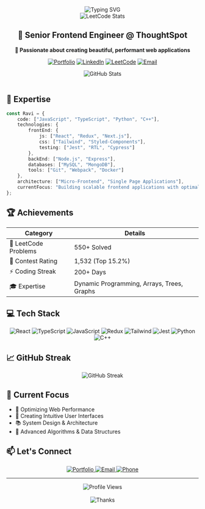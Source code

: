 <div align="center">
  <img src="https://readme-typing-svg.demolab.com?font=Fira+Code&size=32&duration=2800&pause=2000&color=A9FEF7&center=true&vCenter=true&width=940&lines=Hi%2C+I'm+Ravi+Kumar+%F0%9F%91%8B;Welcome+to+my+GitHub+Profile!" alt="Typing SVG" />
  <br/>
  <img src="https://leetcard.jacoblin.cool/infinitecoder25?theme=dark&font=Roboto&ext=activity" alt="LeetCode Stats" />
</div>

<h2 align="center">🚀 Senior Frontend Engineer @ ThoughtSpot</h2>

<p align="center">
  <b>🎯 Passionate about creating beautiful, performant web applications</b>
</p>

<div align="center">
  
[![Portfolio](https://img.shields.io/badge/Portfolio-000?style=for-the-badge&logo=firefox&logoColor=FF7139)](https://loquacious-custard-e15ba0.netlify.app)
[![LinkedIn](https://img.shields.io/badge/LinkedIn-0A66C2?style=for-the-badge&logo=linkedin&logoColor=white)](https://www.linkedin.com/in/ravi-goyal-a48b8b147/)
[![LeetCode](https://img.shields.io/badge/LeetCode-FFA116?style=for-the-badge&logo=leetcode&logoColor=black)](https://leetcode.com/u/infinitecoder25/)
[![Email](https://img.shields.io/badge/Email-EA4335?style=for-the-badge&logo=gmail&logoColor=white)](mailto:goyalravi346@gmail.com)

</div>

<div align="center">
  <img src="https://github-readme-stats.vercel.app/api?username=yourusername&show_icons=true&theme=tokyonight&hide_border=true&bg_color=1A1B27&icon_color=A9FEF7&text_color=ffffff&title_color=A9FEF7" alt="GitHub Stats" />
</div>

<br/>

## 🎯 Expertise

```typescript
const Ravi = {
    code: ["JavaScript", "TypeScript", "Python", "C++"],
    technologies: {
        frontEnd: {
            js: ["React", "Redux", "Next.js"],
            css: ["Tailwind", "Styled-Components"],
            testing: ["Jest", "RTL", "Cypress"]
        },
        backEnd: ["Node.js", "Express"],
        databases: ["MySQL", "MongoDB"],
        tools: ["Git", "Webpack", "Docker"]
    },
    architecture: ["Micro-Frontend", "Single Page Applications"],
    currentFocus: "Building scalable frontend applications with optimal performance"
};
```

## 🏆 Achievements

<div align="center">
  
| Category | Details |
|----------|---------|
| 🎯 LeetCode Problems | 550+ Solved |
| 🏅 Contest Rating | 1,532 (Top 15.2%) |
| ⚡ Coding Streak | 200+ Days |
| 🎓 Expertise | Dynamic Programming, Arrays, Trees, Graphs |

</div>

## 💻 Tech Stack

<div align="center">

![React](https://img.shields.io/badge/React-61DAFB?style=for-the-badge&logo=react&logoColor=black)
![TypeScript](https://img.shields.io/badge/TypeScript-3178C6?style=for-the-badge&logo=typescript&logoColor=white)
![JavaScript](https://img.shields.io/badge/JavaScript-F7DF1E?style=for-the-badge&logo=javascript&logoColor=black)
![Redux](https://img.shields.io/badge/Redux-764ABC?style=for-the-badge&logo=redux&logoColor=white)
![Tailwind](https://img.shields.io/badge/Tailwind-06B6D4?style=for-the-badge&logo=tailwindcss&logoColor=white)
![Jest](https://img.shields.io/badge/Jest-C21325?style=for-the-badge&logo=jest&logoColor=white)
![Python](https://img.shields.io/badge/Python-3776AB?style=for-the-badge&logo=python&logoColor=white)
![C++](https://img.shields.io/badge/C++-00599C?style=for-the-badge&logo=cplusplus&logoColor=white)

</div>

## 📈 GitHub Streak

<div align="center">
  <img src="https://github-readme-streak-stats.herokuapp.com/?user=yourusername&theme=tokyonight&hide_border=true&background=1A1B27&stroke=A9FEF7&ring=A9FEF7&fire=FF9554&currStreakNum=A9FEF7&sideNums=A9FEF7&currStreakLabel=A9FEF7&sideLabels=A9FEF7&dates=ffffff" alt="GitHub Streak" />
</div>

## 🎯 Current Focus

- 🚀 Optimizing Web Performance
- 🎨 Creating Intuitive User Interfaces
- 📚 System Design & Architecture
- 🧠 Advanced Algorithms & Data Structures

## 📫 Let's Connect

<div align="center">
  <a href="https://loquacious-custard-e15ba0.netlify.app">
    <img src="https://img.shields.io/badge/Portfolio-Visit%20Now-A9FEF7?style=for-the-badge&logo=firefox&logoColor=white" alt="Portfolio" />
  </a>
  <a href="mailto:goyalravi346@gmail.com">
    <img src="https://img.shields.io/badge/Email-Contact%20Me-A9FEF7?style=for-the-badge&logo=gmail&logoColor=white" alt="Email" />
  </a>
  <a href="tel:+919896297270">
    <img src="https://img.shields.io/badge/Phone-Call%20Me-A9FEF7?style=for-the-badge&logo=phone&logoColor=white" alt="Phone" />
  </a>
</div>

---

<div align="center">
  <img src="https://komarev.com/ghpvc/?username=yourusername&color=A9FEF7&style=for-the-badge" alt="Profile Views" />
  <br/><br/>
  <img src="https://readme-typing-svg.demolab.com?font=Fira+Code&size=24&duration=2800&pause=2000&color=A9FEF7&center=true&vCenter=true&width=940&lines=Thanks+for+visiting!+Let's+connect+and+create+something+amazing+🚀" alt="Thanks" />
</div>
